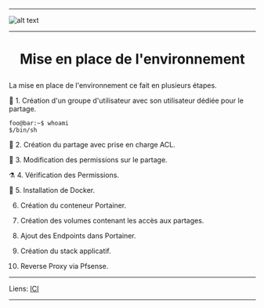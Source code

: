 ****
![alt text][LOGO]
****
# **<p align=center>Mise en place de l'environnement</align>** #

La mise en place de l'environnement ce fait en plusieurs étapes.


:satellite:	  1. Création d'un groupe d'utilisateur avec son utilisateur dédiée pour le partage.
````console
foo@bar:~$ whoami
$/bin/sh
````

:microscope:	2. Création du partage avec prise en charge ACL.
  
:petri_dish:	3. Modification des permissions sur le partage.
  
:alembic:	    4. Vérification des Permissions.
  
:test_tube:	  5. Installation de Docker.
  
  6. Création du conteneur Portainer.
  
  7. Création des volumes contenant les accès aux partages.
  
  8. Ajout des Endpoints dans Portainer.
  
  9. Création du stack applicatif.
  
  10. Reverse Proxy via Pfsense.
  

****
Liens: [ICI][LINES_1]
****





[LOGO]: https://www.clipartmax.com/png/full/146-1469802_logo-logo-docker.png
[LINES_1]: #

